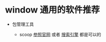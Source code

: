 # window 通用的软件推荐

* 包管理工具

  * scoop [参照官网]( https://scoop.sh/ ) 或者 [搜索引擎]( https://cn.bing.com/search?q=scoop ) 都是可以的

    

